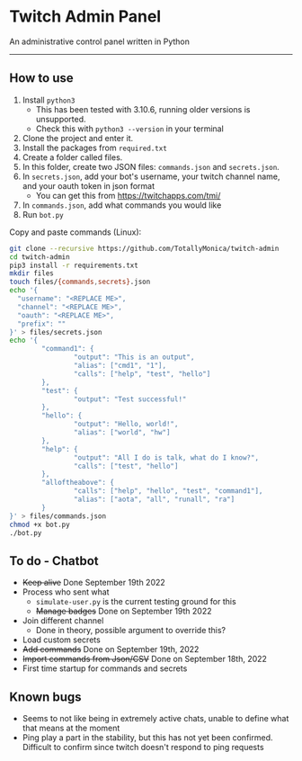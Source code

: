 # Twitch Admin Panel
An administrative control panel written in Python

-----------------------------
## How to use
1. Install `python3`
	* This has been tested with 3.10.6, running older versions is unsupported.
	* Check this with `python3 --version` in your terminal
2. Clone the project and enter it.
3. Install the packages from `required.txt`
3. Create a folder called files.
4. In this folder, create two JSON files: `commands.json` and `secrets.json`.
5. In `secrets.json`, add your bot's username, your twitch channel name, and your oauth token in json format
	* You can get this from https://twitchapps.com/tmi/
6. In `commands.json`, add what commands you would like
7. Run `bot.py`


Copy and paste commands (Linux):
```bash
git clone --recursive https://github.com/TotallyMonica/twitch-admin
cd twitch-admin
pip3 install -r requirements.txt
mkdir files
touch files/{commands,secrets}.json
echo '{
  "username": "<REPLACE ME>",  
  "channel": "<REPLACE ME>", 
  "oauth": "<REPLACE ME>",  
  "prefix": ""  
}' > files/secrets.json
echo '{
        "command1": {
                "output": "This is an output",
                "alias": ["cmd1", "1"],
                "calls": ["help", "test", "hello"]
        },
        "test": {
                "output": "Test successful!"
        },
        "hello": {
                "output": "Hello, world!",
                "alias": ["world", "hw"]
        },
        "help": {
                "output": "All I do is talk, what do I know?",
                "calls": ["test", "hello"]
        },
        "alloftheabove": {
                "calls": ["help", "hello", "test", "command1"],
                "alias": ["aota", "all", "runall", "ra"]
        }
}' > files/commands.json
chmod +x bot.py
./bot.py
```


## To do - Chatbot
 * ~~Keep alive~~ Done September 19th 2022
 * Process who sent what
 	* `simulate-user.py` is the current testing ground for this
 	* ~~Manage badges~~ Done on September 19th 2022
 * Join different channel
 	* Done in theory, possible argument to override this?
 * Load custom secrets
 * ~~Add commands~~ Done on September 19th, 2022
 * ~~Import commands from Json/CSV~~ Done on September 18th, 2022
 * First time startup for commands and secrets

## Known bugs

 * Seems to not like being in extremely active chats, unable to define what that means at the moment
 * Ping play a part in the stability, but this has not yet been confirmed. Difficult to confirm since twitch doesn't respond to ping requests